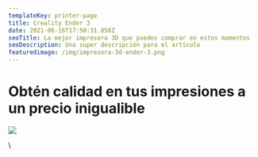 ```yaml
---
templateKey: printer-page
title: Creality Ender 3
date: 2021-06-16T17:50:31.856Z
seoTitle: La mejor impresora 3D que puedes comprar en estos momentos
seoDescription: Una super descripción para el artículo
featuredimage: /img/impresora-3d-ender-3.png
---
```

<div class="w-full flex justify-center bg-primary-500">
    <div class="w-4/5 flex justify-between">
        <div class="flex justify-center items-center">
            <h1 class="text-white text-3xl">Obtén calidad en tus impresiones a un precio inigualible</h1>
        </div>
        <div class="flex justify-center items-center">

![](/img/calidad-y-precio.png)

\    </div>
    </div>
</div>